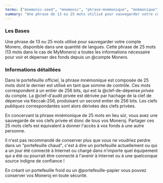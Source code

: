 ```yaml
---
terms: ["mnemonic-seed", "mnemonic", "phrase-mnémonique", "mnémonique"]
summary: "Une phrase de 13 ou 25 mots utilisé pour sauvegarder votre compte Monero, disponible dans une quantité de langues"
---
```


### Les Bases

Une phrase de 13 ou 25 mots utilisé pour sauvegarder votre compte Monero, disponible dans une quantité de langues. Cette phrase de 25 mots (13 mots dans le cas de MyMonero) a toutes les informations nécessaire pour voir et dépenser des fonds depuis un @compte Monero.

### Informations détaillées

Dans le portefeuille officiel, la phrase mnémonique est composée de 25 mots dont le dernier est utilisé en tant que somme de contrôle. Ces mots correspondent à un entier de 256 bits, qui est la @clef-de-dépense *privée* du compte. La @clef-d'audit privée est dérivée par hachage de la clef de dépense via Keccak-256, produisant un second entier de 256 bits. Les clefs *publiques* correspondantes sont alors dérivées des clefs privées.

En concervant la phrase mnémonique de 25 mots en lieu sûr, vous avez une sauvegarde de vos clefs privée et donc de tous vos Moneroj. Partager ces 25 mots clefs est équivalent à donner l'accès à vos fonds à une autre personne.

Il n'est pas recommandé de conserver plus que vous ne voudriez perdre dans un "portefeuille chaud", c'est à dire un portefeuille actuellement ou qui a un jour été connecté à Internet ou chargé dans n'importe quel équipement qui a été ou pourrait être connecté à l'avenir à Internet ou à une quelconque source indigne de confiance !

En créant un portefeuille froid ou un @portefeuille-papier vous pouvez conserver vos Moneroj en toute sécurité.
